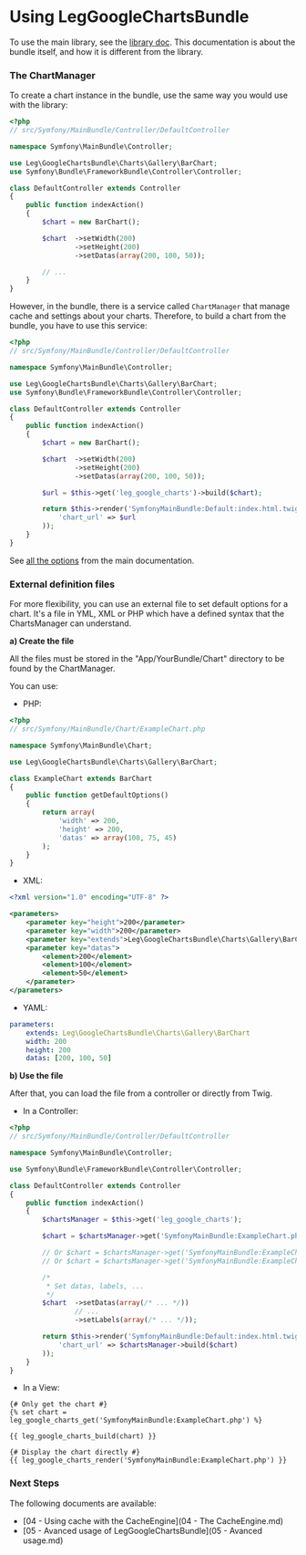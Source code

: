 Using LegGoogleChartsBundle
===========================

To use the main library, see the [library doc](https://github.com/tgalopin/LegGoogleCharts/tree/master/doc).
This documentation is about the bundle itself, and how it is different from the library.

### The ChartManager

To create a chart instance in the bundle, use the same way you would use with the library:

``` php
<?php
// src/Symfony/MainBundle/Controller/DefaultController

namespace Symfony\MainBundle\Controller;

use Leg\GoogleChartsBundle\Charts\Gallery\BarChart;
use Symfony\Bundle\FrameworkBundle\Controller\Controller;

class DefaultController extends Controller
{
    public function indexAction()
    {
    	$chart = new BarChart();

    	$chart	->setWidth(200)
		    	->setHeight(200)
		    	->setDatas(array(200, 100, 50));

		// ...
    }
}
```

However, in the bundle, there is a service called `ChartManager` that manage cache and settings
about your charts. Therefore, to build a chart from the bundle, you have to use this service:

``` php
<?php
// src/Symfony/MainBundle/Controller/DefaultController

namespace Symfony\MainBundle\Controller;

use Leg\GoogleChartsBundle\Charts\Gallery\BarChart;
use Symfony\Bundle\FrameworkBundle\Controller\Controller;

class DefaultController extends Controller
{
    public function indexAction()
    {
    	$chart = new BarChart();

    	$chart	->setWidth(200)
		    	->setHeight(200)
		    	->setDatas(array(200, 100, 50));

		$url = $this->get('leg_google_charts')->build($chart);

        return $this->render('SymfonyMainBundle:Default:index.html.twig', array(
            'chart_url' => $url
        ));
    }
}
```

See [all the options](https://github.com/tgalopin/LegGoogleCharts/blob/master/doc/03%20-%20Chart%20types.md) from the main documentation.

### External definition files

For more flexibility, you can use an external file to set default options for a chart. It's a file in YML,
XML or PHP which have a defined syntax that the ChartsManager can understand.

**a) Create the file**

All the files must be stored in the "App/YourBundle/Chart" directory to be found by the ChartManager.

You can use:

- PHP:

``` php
<?php
// src/Symfony/MainBundle/Chart/ExampleChart.php

namespace Symfony\MainBundle\Chart;

use Leg\GoogleChartsBundle\Charts\Gallery\BarChart;

class ExampleChart extends BarChart
{
	public function getDefaultOptions()
	{
		return array(
			'width' => 200,
			'height' => 200,
			'datas' => array(100, 75, 45)
		);
	}
}
```

- XML:

``` xml
<?xml version="1.0" encoding="UTF-8" ?>

<parameters>
	<parameter key="height">200</parameter>
	<parameter key="width">200</parameter>
	<parameter key="extends">Leg\GoogleChartsBundle\Charts\Gallery\BarChart</parameter>
	<parameter key="datas">
		<element>200</element>
		<element>100</element>
		<element>50</element>
	</parameter>
</parameters>
```

- YAML:

``` yml
parameters:
    extends: Leg\GoogleChartsBundle\Charts\Gallery\BarChart
    width: 200
    height: 200
    datas: [200, 100, 50]
```

**b) Use the file**

After that, you can load the file from a controller or directly from Twig.

- In a Controller:

``` php
<?php
// src/Symfony/MainBundle/Controller/DefaultController

namespace Symfony\MainBundle\Controller;

use Symfony\Bundle\FrameworkBundle\Controller\Controller;

class DefaultController extends Controller
{
    public function indexAction()
    {
    	$chartsManager = $this->get('leg_google_charts');

    	$chart = $chartsManager->get('SymfonyMainBundle:ExampleChart.php');

    	// Or $chart = $chartsManager->get('SymfonyMainBundle:ExampleChart.xml');
    	// Or $chart = $chartsManager->get('SymfonyMainBundle:ExampleChart.yml');

    	/*
    	 * Set datas, labels, ...
    	 */
    	$chart	->setDatas(array(/* ... */))
		    	// ...
		    	->setLabels(array(/* ... */));

        return $this->render('SymfonyMainBundle:Default:index.html.twig', array(
        	'chart_url' => $chartsManager->build($chart)
        ));
    }
}

```

- In a View:

``` twig
{# Only get the chart #}
{% set chart = leg_google_charts_get('SymfonyMainBundle:ExampleChart.php') %}

{{ leg_google_charts_build(chart) }}
```

``` twig
{# Display the chart directly #}
{{ leg_google_charts_render('SymfonyMainBundle:ExampleChart.php') }}
```

### Next Steps

The following documents are available:

- [04 - Using cache with the CacheEngine](04 - The CacheEngine.md)
- [05 - Avanced usage of LegGoogleChartsBundle](05 - Avanced usage.md)